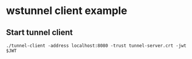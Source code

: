 # wstunnel client example

## Start tunnel client

```
./tunnel-client -address localhost:8080 -trust tunnel-server.crt -jwt $JWT
```

